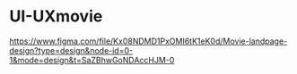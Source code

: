 # UI-UXmovie
https://www.figma.com/file/Kx08NDMD1PxOMI6tK1eK0d/Movie-landpage-design?type=design&node-id=0-1&mode=design&t=SaZBhwGoNDAccHJM-0
